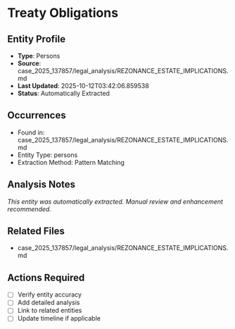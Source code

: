 # Treaty Obligations

## Entity Profile
- **Type**: Persons
- **Source**: case_2025_137857/legal_analysis/REZONANCE_ESTATE_IMPLICATIONS.md
- **Last Updated**: 2025-10-12T03:42:06.859538
- **Status**: Automatically Extracted

## Occurrences
- Found in: case_2025_137857/legal_analysis/REZONANCE_ESTATE_IMPLICATIONS.md
- Entity Type: persons
- Extraction Method: Pattern Matching

## Analysis Notes
*This entity was automatically extracted. Manual review and enhancement recommended.*

## Related Files
- case_2025_137857/legal_analysis/REZONANCE_ESTATE_IMPLICATIONS.md

## Actions Required
- [ ] Verify entity accuracy
- [ ] Add detailed analysis
- [ ] Link to related entities
- [ ] Update timeline if applicable
